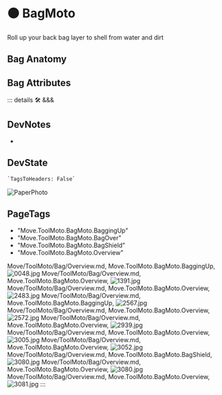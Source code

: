 
# 🟠 <moto>BagMoto</moto>

Roll up your back bag layer to shell from water and dirt

## Bag Anatomy

## Bag Attributes

::: details 🛠 <dev>&&&</dev>

## DevNotes

-

## DevState

```py
`TagsToHeaders: False`
```

![PaperPhoto](/PaperPhoto/0048.jpg)
<h2>PageTags</h2>

- "Move.ToolMoto.BagMoto.BaggingUp"
- "Move.ToolMoto.BagMoto.BagOver"
- "Move.ToolMoto.BagMoto.BagShield"
- "Move.ToolMoto.BagMoto.Overview"

Move/ToolMoto/Bag/Overview.md, <dev>Move.ToolMoto.BagMoto.BaggingUp</dev>, ![0048.jpg](/PaperPhoto/0048.jpg)
Move/ToolMoto/Bag/Overview.md, <dev>Move.ToolMoto.BagMoto.Overview</dev>, ![1391.jpg](/PaperPhoto/1391.jpg)
Move/ToolMoto/Bag/Overview.md, <dev>Move.ToolMoto.BagMoto.Overview</dev>, ![2483.jpg](/PaperPhoto/2483.jpg)
Move/ToolMoto/Bag/Overview.md, <dev>Move.ToolMoto.BagMoto.BaggingUp</dev>, ![2567.jpg](/PaperPhoto/2567.jpg)
Move/ToolMoto/Bag/Overview.md, <dev>Move.ToolMoto.BagMoto.Overview</dev>, ![2572.jpg](/PaperPhoto/2572.jpg)
Move/ToolMoto/Bag/Overview.md, <dev>Move.ToolMoto.BagMoto.Overview</dev>, ![2939.jpg](/PaperPhoto/2939.jpg)
Move/ToolMoto/Bag/Overview.md, <dev>Move.ToolMoto.BagMoto.Overview</dev>, ![3005.jpg](/PaperPhoto/3005.jpg)
Move/ToolMoto/Bag/Overview.md, <dev>Move.ToolMoto.BagMoto.Overview</dev>, ![3052.jpg](/PaperPhoto/3052.jpg)
Move/ToolMoto/Bag/Overview.md, <dev>Move.ToolMoto.BagMoto.BagShield</dev>, ![3080.jpg](/PaperPhoto/3080.jpg)
Move/ToolMoto/Bag/Overview.md, <dev>Move.ToolMoto.BagMoto.Overview</dev>, ![3080.jpg](/PaperPhoto/3080.jpg)
Move/ToolMoto/Bag/Overview.md, <dev>Move.ToolMoto.BagMoto.Overview</dev>, ![3081.jpg](/PaperPhoto/3081.jpg)
:::
